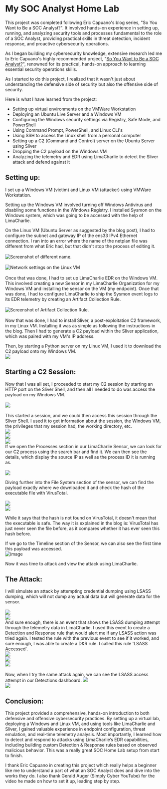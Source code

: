# My SOC Analyst Home Lab
This project was completed following Eric Capuano's blog series, "So You Want to Be a SOC Analyst?". It involved hands-on experience in setting up, running, and analyzing security tools and processes fundamental to the role of a SOC Analyst, providing practical skills in threat detection, incident response, and proactive cybersecurity operations.

As I began building my cybersecurity knowledge, extensive research led me to Eric Capuano's highly recommended project, "[So You Want to Be a SOC Analyst?](https://blog.ecapuano.com/p/so-you-want-to-be-a-soc-analyst-intro)", renowned for its practical, hands-on approach to learning essential security operations skills.

As I started to do this project, I realized that it wasn't just about understanding the defensive side of security but also the offensive side of security.

Here is what I have learned from the project:
* Setting up virtual environments on the VMWare Workstation
* Deploying an Ubuntu Live Server and a Windows VM
* Configuring the Windows security settings via Registry, Safe Mode, and PowerShell
* Using Command Prompt, PowerShell, and Linux CLI's
* Using SSH to access the Linux shell from a personal computer
* Setting up a C2 (Command and Control) server on the Ubuntu Server using Sliver
* Dropping the C2 payload on the Windows VM
* Analyzing the telemetry and EDR using LimaCharlie to detect the Sliver attack and defend against it

## Setting up:

I set up a Windows VM (victim) and Linux VM (attacker) using VMWare Workstation.

Setting up the Windows VM involved turning off Windows Antivirus and disabling some functions in the Windows Registry. I installed Sysmon on the Windows system, which was going to be accessed with the help of LimaCharlie.

On the Linux VM (Ubuntu Server as suggested by the blog post), I had to configure the subnet and gateway IP of the ens33 IPv4 Ethernet connection. I ran into an error where the name of the netplan file was different from what Eric had, but that didn't stop the process of editing it.\
\
![Screenshot of different name.](images/different_netplan_file.png)\
\
![Network settings on the Linux VM](images/linux_network.png)\
\
Once that was done, I had to set up LimaCharlie EDR on the Windows VM. This involved creating a new Sensor in my LimaCharlie Organization for my Windows VM and installing the sensor on the VM (my endpoint). Once that was done, I had to configure LimaCharlie to ship the Sysmon event logs to its EDR telemetry by creating an Artifact Collection Rule.\
\
![Screenshot of Artifact Collection Rule.](images/windows_sysmon_logs.png)\
\
Now that was done, I had to install Sliver, a post-exploitation C2 framework, in my Linux VM. Installing it was as simple as following the instructions in the blog. Then I had to generate a C2 payload within the Sliver application, which was paired with my VM's IP address.

Then, by starting a Python server on my Linux VM, I used it to download the C2 payload onto my Windows VM.
\
![](images/download_file.png)

## Starting a C2 Session:
Now that I was all set, I proceeded to start my C2 session by starting an HTTP port on the Sliver Shell, and then all I needed to do was access the payload on my Windows VM.\
\
![](images/whoami.png)
\
\
This started a session, and we could then access this session through the Sliver Shell. I used it to get information about the session, the Windows VM, the privileges that my session had, the working directory, etc.\
![](images/info,pwd,netstat.png)\
![](images/ps.png)\
![](images/payloa.png)\
If we open the Processes section in our LimaCharlie Sensor, we can look for our C2 process using the search bar and find it. We can then see the details, which display the source IP as well as the process ID it is running as.\
\
![](images/processes.png)

Diving further into the File System section of the sensor, we can find the payload exactly where we downloaded it and check the hash of the executable file with VirusTotal.\
\
![](images/payload_hash.png)\
![](images/virus_total.png)

While it says that the hash is not found on VirusTotal, it doesn't mean that the executable is safe. The way it is explained in the blog is: VirusTotal has just never seen the file before, as it compares whether it has ever seen this hash before.

If we go to the Timeline section of the Sensor, we can also see the first time this payload was accessed.
\
![image](https://github.com/user-attachments/assets/55dddf42-b106-4fad-b4ab-dc0bc5419f38)

Now it was time to attack and view the attack using LimaCharlie.

## The Attack:
I will simulate an attack by attempting credential dumping using LSASS dumping, which will not dump any actual data but will generate data for the sensor.\
\
![](images/lsass_dump.png)\
![](images/event.png)\
And sure enough, there is an event that shows the LSASS dumping attempt through the telemetry data in LimaCharlie. I used this event to create a Detection and Response rule that would alert me if any LSASS action was tried again. I tested the rule with the previous event to see if it worked, and sure enough, I was able to create a D&R rule. I called this rule 'LSASS Accessed'.
\
![](images/rule_draft.png)\
![](images/draft_test.png)\
![](images/rule_created.png)\
\
Now, when I try the same attack again, we can see the LSASS access attempt in our Detections dashboard.
![](images/rule_catch.png)\
![](images/catch_content.png)

## Conclusion:
This project provided a comprehensive, hands-on introduction to both defensive and offensive cybersecurity practices. By setting up a virtual lab, deploying a Windows and Linux VM, and using tools like LimaCharlie and Sliver, I gained valuable experience in endpoint configuration, threat emulation, and real-time telemetry analysis. Most importantly, I learned how to detect and respond to attacks using LimaCharlie’s EDR capabilities, including building custom Detection & Response rules based on observed malicious behavior. This was a really great SOC Home Lab setup from start to finish.

I thank Eric Capuano in creating this project which really helps a beginner like me to understand a part of what an SOC Analyst does and dive into the works they do. I also thank Gerald Auger (Simply Cyber YouTube) for the video he made on how to set it up, leading step by step.
